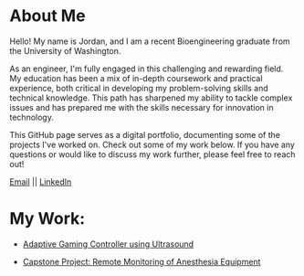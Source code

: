 # About Me

Hello! My name is Jordan, and I am a recent Bioengineering graduate from the University of Washington.

As an engineer, I'm fully engaged in this challenging and rewarding field. My education has been a mix of in-depth coursework and practical experience, both critical in developing my problem-solving skills and technical knowledge. This path has sharpened my ability to tackle complex issues and has prepared me with the skills necessary for innovation in technology.

This GitHub page serves as a digital portfolio, documenting some of the projects I've worked on. Check out some of my work below. If you have any questions or would like to discuss my work further, please feel free to reach out!

[Email](mailto:jvogel4024@gmail.com) || [LinkedIn](https://www.linkedin.com/in/-jordanvogel/)

# My Work:

- [Adaptive Gaming Controller using Ultrasound](UltrasoundGamingController.md)

- [Capstone Project: Remote Monitoring of Anesthesia Equipment](OperatingRoomApplication.md)

